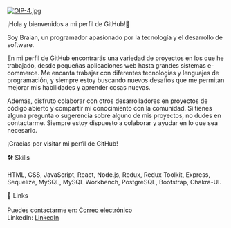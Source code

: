 [![OIP-4.jpg](https://i.postimg.cc/XNyL6WXG/OIP-4.jpg)](https://postimg.cc/Lh2Ljrt2)


¡Hola y bienvenidos a mi perfil de GitHub!👋

Soy Braian, un programador apasionado por la tecnología y el desarrollo de software.

En mi perfil de GitHub encontrarás una variedad de proyectos en los que he trabajado, desde pequeñas aplicaciones web hasta grandes sistemas e-commerce. Me encanta trabajar con diferentes tecnologías y lenguajes de programación, y siempre estoy buscando nuevos desafíos que me permitan mejorar mis habilidades y aprender cosas nuevas.

Además, disfruto colaborar con otros desarrolladores en proyectos de código abierto y compartir mi conocimiento con la comunidad. Si tienes alguna pregunta o sugerencia sobre alguno de mis proyectos, no dudes en contactarme. Siempre estoy dispuesto a colaborar y ayudar en lo que sea necesario.

¡Gracias por visitar mi perfil de GitHub!


🛠 Skills <br/><br/>
 HTML, CSS, JavaScript, React, Node.js, Redux, Redux Toolkit, Express, Sequelize, MySQL, MySQL Workbench, PostgreSQL, Bootstrap, Chakra-UI.
 
 
🔗 Links <br/><br/>
Puedes contactarme en: [Correo electrónico](lucianochebib@gmail.com)<br/>
LinkedIn: [LinkedIn](https://www.linkedin.com/in/braian-chebib-682a961b5/)
